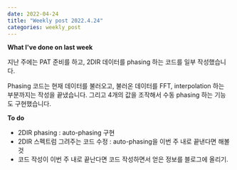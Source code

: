 ```yaml
---
date: 2022-04-24
title: "Weekly post 2022.4.24"
categories: weekly_post
---
```


**What I've done on last week**

지난 주에는 PAT 준비를 하고, 2DIR 데이터를 phasing 하는 코드를 일부 작성했습니다.

Phasing 코드는 현재 데이터를 불러오고, 불러온 데이터를 FFT, interpolation 하는 부분까지는 작성을 끝냈습니다. 그리고 4개의
값을 조작해서 수동 phasing 하는 기능도 구현했습니다.


**To do**
* 2DIR phasing : auto-phasing 구현
* 2DIR 스펙트럼 그려주는 코드 수정 : auto-phasing을 이번 주 내로 끝낸다면 해볼 것
* 코드 작성이 이번 주 내로 끝난다면 코드 작성하면서 얻은 정보를 블로그에 올리기.